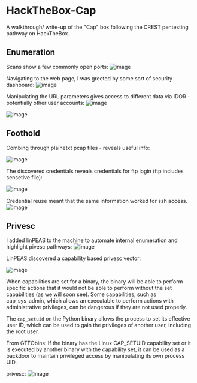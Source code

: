 # HackTheBox-Cap
A walkthrough/ write-up of the "Cap" box following the CREST pentesting pathway on HackTheBox.


## Enumeration
Scans show a few commonly open ports:
![image](https://github.com/HattMobb/HackTheBox-Cap/assets/134090089/39a6fbfa-b4f7-443e-890b-9912831361ec)


Navigating to the web page, I was greeted by some sort of security dashboard:
![image](https://github.com/HattMobb/HackTheBox-Cap/assets/134090089/ab6c2d0f-2e5e-464d-a717-0525fe88444d)

Manipulating the URL parameters gives access to different data via IDOR - potentially other user accounts:
![image](https://github.com/HattMobb/HackTheBox-Cap/assets/134090089/7820b130-040d-4daa-a97b-b326dc928c3a)

![image](https://github.com/HattMobb/HackTheBox-Cap/assets/134090089/279c4a21-edb9-4122-bbdf-ce6b6428e49e)


## Foothold

Combing through plainetxt pcap files - reveals useful info:

![image](https://github.com/HattMobb/HackTheBox-Cap/assets/134090089/6f7f5573-d83b-43b6-a55f-72ee3e9f7904)


The discovered credentials reveals credentials for ftp login (ftp includes sensetive file):

![image](https://github.com/HattMobb/HackTheBox-Cap/assets/134090089/f4e792d0-034a-4a0d-b5b0-946b1b956e3a)


Credential reuse meant that the same information worked for ssh access.
![image](https://github.com/HattMobb/HackTheBox-Cap/assets/134090089/ef70b8f6-a1e0-42ef-bf7d-ab6e834d50c9)


## Privesc

I added linPEAS to the machine to automate internal enumeration and highlight pivesc pathways:
![image](https://github.com/HattMobb/HackTheBox-Cap/assets/134090089/88b4cb63-6975-4da6-9697-d4a8b3c56d02)

LinPEAS discovered a capability based privesc vector:

![image](https://github.com/HattMobb/HackTheBox-Cap/assets/134090089/1f31957b-4bf4-4d37-ad9e-54ab88873496)

When capabilities are set for a binary,  the binary will be able to perform specific actions that it would not be able to perform without the set capabilities (as we will soon see).
Some capabilities, such as cap_sys_admin, which allows an executable to perform actions with administrative privileges, can be dangerous if they are not used properly.

The `cap_setuid` on the Python binary allows the process to set its effective user ID, which can be used to gain the privileges of another user, including the root user.

From GTFObins:
If the binary has the Linux CAP_SETUID capability set or it is executed by another binary with the capability set, it can be used as a backdoor to maintain privileged access by manipulating its own process UID.

privesc:
![image](https://github.com/HattMobb/HackTheBox-Cap/assets/134090089/253b1f2c-3e1f-409c-8d7e-2faad6de2ea1)



